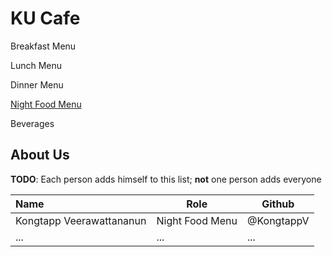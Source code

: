 # KU Cafe

Breakfast Menu

Lunch Menu

Dinner Menu

[Night Food Menu](Menu.md##night-food-menu)

Beverages

## About Us

**TODO**: Each person adds himself to this list; **not** one person adds everyone

| Name      | Role      | Github   |
|:----------|-----------|----------|
| Kongtapp Veerawattananun | Night Food Menu | @KongtappV |
| ...       | ...       | ...      |
